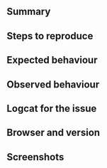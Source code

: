 ## Summary

<!--Summarise your issue in one sentence (what goes wrong, what did you expect to happen.)-->

## Steps to reproduce

<!--How can we reproduce the issue?-->

## Expected behaviour

<!--What did you expect the website to do?-->

## Observed behaviour

<!--What did you see instead?  Describe your issue in detail here.-->

## Logcat for the issue

<!--Provide logs for the crash here-->

## Browser and version

<!--Was your bug browser specific? Put all browser details here-->

## Screenshots

<!--Provide screenshots of the unexpected behavior here.
Some common OS and corresponding screenshot methods.
For Mac = Shift + Command + 3.
For Windows = Windows + prtscr
For Linux = prtscr
-->
